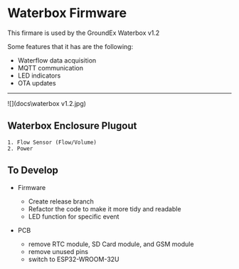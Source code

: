 # Waterbox Firmware
This firmare is used by the GroundEx Waterbox v1.2 

Some features that it has are the following:
- Waterflow data acquisition
- MQTT communication
- LED indicators
- OTA updates

---
![](docs\waterbox v1.2.jpg)


## Waterbox Enclosure Plugout
```
1. Flow Sensor (Flow/Volume)
2. Power
```

## To Develop
- Firmware
    - Create release branch
    - Refactor the code to make it more tidy and readable
    - LED function for specific event

- PCB
    - remove RTC module, SD Card module, and GSM module
    - remove unused pins
    - switch to ESP32-WROOM-32U

